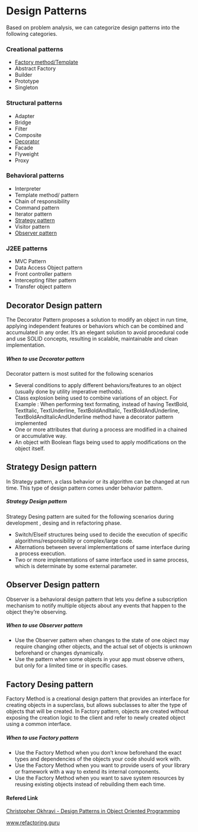 # Design Patterns 

Based on problem analysis, we can categorize design patterns into the following categories.


### Creational patterns

* [Factory method/Template](#factory-desing-pattern)
* Abstract Factory
* Builder
* Prototype
* Singleton

### Structural patterns

* Adapter
* Bridge
* Filter
* Composite
* [Decorator](#decorator-design-pattern)
* Facade
* Flyweight
* Proxy

### Behavioral patterns 

* Interpreter
* Template method/ pattern
* Chain of responsibility
* Command pattern
* Iterator pattern
* [Strategy pattern](#strategy-design-pattern)
* Visitor pattern
* [Observer pattern](#observer-design-pattern)

### J2EE patterns 

* MVC Pattern
* Data Access Object pattern
* Front controller pattern
* Intercepting filter pattern
* Transfer object pattern



## Decorator Design pattern
The Decorator Pattern proposes a solution to modify an object in run time, applying independent features or behaviors which can be combined and accumulated in any order.
It’s an elegant solution to avoid procedural code and use SOLID concepts, resulting in scalable, maintainable and clean implementation.
##### When to use Decorator pattern
Decorator pattern is most sutited for the following scenarios

* Several conditions to apply different behaviors/features to an object (usually done by utility imperative methods).
* Class explosion being used to combine variations of an object. For Example : When performing text formating, instead of having  TextBold, TextItalic, TextUnderline, TextBoldAndItalic, TextBoldAndUnderline, TextBoldAndItalicAndUnderline method have a decorator pattern implemented 
* One or more attributes that during a process are modified in a chained or accumulative way.
* An object with Boolean flags being used to apply modifications on the object itself.


## Strategy Design pattern
In Strategy pattern, a class behavior or its algorithm can be changed at run time. This type of design pattern comes under behavior pattern.

##### Strategy Design pattern
Strategy Desing pattern are suited for the following scenarios during development , desing and in refactoring phase.

* Switch/Elseif structures being used to decide the execution of specific algorithms/responsibility or complex/large code.
* Alternations between several implementations of same interface during a process execution.
* Two or more implementations of same interface used in same process, which is determinate by some external parameter.


## Observer Design pattern
Observer is a behavioral design pattern that lets you define a subscription mechanism to notify multiple objects about any events that happen to the object they’re observing.
##### When to use Observer pattern
* Use the Observer pattern when changes to the state of one object may require changing other objects, and the actual set of objects is unknown beforehand or changes dynamically.
* Use the pattern when some objects in your app must observe others, but only for a limited time or in specific cases.



## Factory Desing pattern 
Factory Method is a creational design pattern that provides an interface for creating objects in a superclass, but allows subclasses to alter the type of objects that will be created.
In Factory pattern, objects are created without exposing the creation logic to the client and refer to newly created object using a common interface.
##### When to use Factory pattern
* Use the Factory Method when you don’t know beforehand the exact types and dependencies of the objects your code should work with.
* Use the Factory Method when you want to provide users of your library or framework with a way to extend its internal components.
* Use the Factory Method when you want to save system resources by reusing existing objects instead of rebuilding them each time.


#### Refered Link

<a href="https://www.youtube.com/playlist?list=PLrhzvIcii6GNjpARdnO4ueTUAVR9eMBpc" target="_blank">Christopher Okhravi - Design Patterns in Object Oriented Programming</a>

<a href="https://refactoring.guru/design-patterns" target="_blank"> www.refactoring.guru</a>

